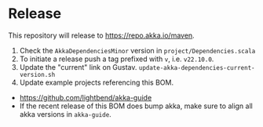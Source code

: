 # Release

This repository will release to https://repo.akka.io/maven.

1. Check the `AkkaDependenciesMinor` version in `project/Dependencies.scala`
1. To initiate a release push a tag prefixed with `v`, i.e. `v22.10.0`.
1. Update the "current" link on Gustav. `update-akka-dependencies-current-version.sh`
1. Update example projects referencing this BOM.
  * https://github.com/lightbend/akka-guide
  * If the recent release of this BOM does bump akka, make sure to align all akka versions in `akka-guide`.

